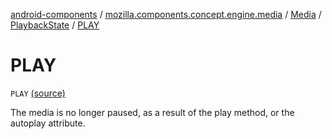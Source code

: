 [android-components](../../../index.md) / [mozilla.components.concept.engine.media](../../index.md) / [Media](../index.md) / [PlaybackState](index.md) / [PLAY](./-p-l-a-y.md)

# PLAY

`PLAY` [(source)](https://github.com/mozilla-mobile/android-components/blob/master/components/concept/engine/src/main/java/mozilla/components/concept/engine/media/Media.kt#L134)

The media is no longer paused, as a result of the play method, or the autoplay attribute.

